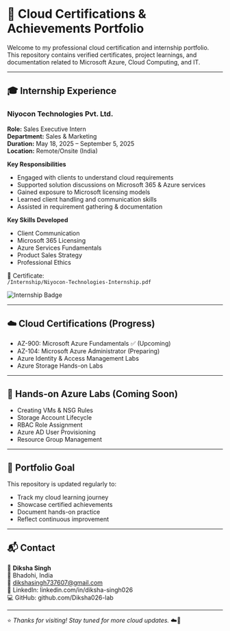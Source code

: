 # 📁 Cloud Certifications & Achievements Portfolio

Welcome to my professional cloud certification and internship portfolio.  
This repository contains verified certificates, project learnings, and documentation related to Microsoft Azure, Cloud Computing, and IT.

---

## 🎓 Internship Experience

### **Niyocon Technologies Pvt. Ltd.**
**Role:** Sales Executive Intern  
**Department:** Sales & Marketing  
**Duration:** May 18, 2025 – September 5, 2025  
**Location:** Remote/Onsite (India)

**Key Responsibilities**
- Engaged with clients to understand cloud requirements
- Supported solution discussions on Microsoft 365 & Azure services
- Gained exposure to Microsoft licensing models
- Learned client handling and communication skills
- Assisted in requirement gathering & documentation

**Key Skills Developed**
- Client Communication
- Microsoft 365 Licensing
- Azure Services Fundamentals
- Product Sales Strategy
- Professional Ethics

📄 Certificate:  
`/Internship/Niyocon-Technologies-Internship.pdf`

![Internship Badge](https://img.shields.io/badge/Internship-Niyocon_Technologies-blue)

---

## ☁️ Cloud Certifications (Progress)

- AZ-900: Microsoft Azure Fundamentals ✅ (Upcoming)
- AZ-104: Microsoft Azure Administrator (Preparing)
- Azure Identity & Access Management Labs
- Azure Storage Hands-on Labs

---

## 🔬 Hands-on Azure Labs (Coming Soon)

- Creating VMs & NSG Rules
- Storage Account Lifecycle
- RBAC Role Assignment
- Azure AD User Provisioning
- Resource Group Management

---

## 📌 Portfolio Goal

This repository is updated regularly to:
- Track my cloud learning journey
- Showcase certified achievements
- Document hands-on practice
- Reflect continuous improvement

---

## 📬 Contact

👤 **Diksha Singh**  
📍 Bhadohi, India  
📧 dikshasingh737607@gmail.com  
🔗 LinkedIn: linkedin.com/in/diksha-singh026  
💻 GitHub: github.com/Diksha026-lab

---

⭐ *Thanks for visiting! Stay tuned for more cloud updates.* ☁️🚀
